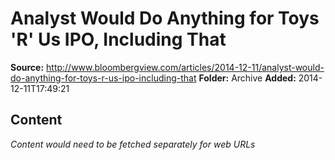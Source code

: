 # Analyst Would Do Anything for Toys 'R' Us IPO, Including That

**Source:** http://www.bloombergview.com/articles/2014-12-11/analyst-would-do-anything-for-toys-r-us-ipo-including-that
**Folder:** Archive
**Added:** 2014-12-11T17:49:21




## Content
*Content would need to be fetched separately for web URLs*
